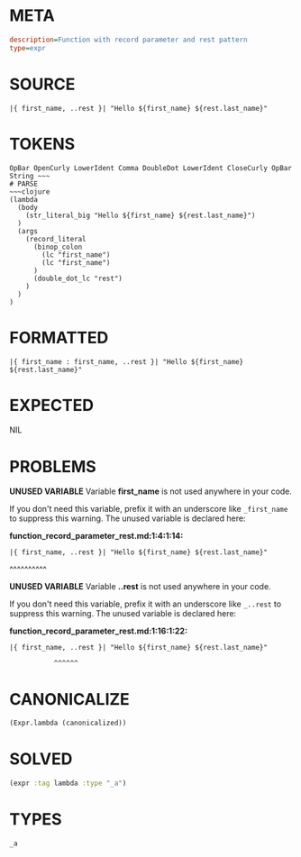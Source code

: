 # META
~~~ini
description=Function with record parameter and rest pattern
type=expr
~~~
# SOURCE
~~~roc
|{ first_name, ..rest }| "Hello ${first_name} ${rest.last_name}"
~~~
# TOKENS
~~~text
OpBar OpenCurly LowerIdent Comma DoubleDot LowerIdent CloseCurly OpBar String ~~~
# PARSE
~~~clojure
(lambda
  (body
    (str_literal_big "Hello ${first_name} ${rest.last_name}")
  )
  (args
    (record_literal
      (binop_colon
        (lc "first_name")
        (lc "first_name")
      )
      (double_dot_lc "rest")
    )
  )
)
~~~
# FORMATTED
~~~roc
|{ first_name : first_name, ..rest }| "Hello ${first_name} ${rest.last_name}"
~~~
# EXPECTED
NIL
# PROBLEMS
**UNUSED VARIABLE**
Variable **first_name** is not used anywhere in your code.

If you don't need this variable, prefix it with an underscore like `_first_name` to suppress this warning.
The unused variable is declared here:

**function_record_parameter_rest.md:1:4:1:14:**
```roc
|{ first_name, ..rest }| "Hello ${first_name} ${rest.last_name}"
```
   ^^^^^^^^^^


**UNUSED VARIABLE**
Variable **..rest** is not used anywhere in your code.

If you don't need this variable, prefix it with an underscore like `_..rest` to suppress this warning.
The unused variable is declared here:

**function_record_parameter_rest.md:1:16:1:22:**
```roc
|{ first_name, ..rest }| "Hello ${first_name} ${rest.last_name}"
```
               ^^^^^^


# CANONICALIZE
~~~clojure
(Expr.lambda (canonicalized))
~~~
# SOLVED
~~~clojure
(expr :tag lambda :type "_a")
~~~
# TYPES
~~~roc
_a
~~~

